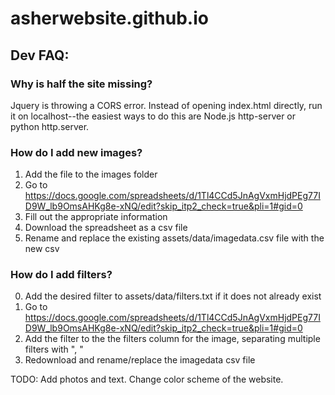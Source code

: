 # asherwebsite.github.io

## Dev FAQ:
### Why is half the site missing?
Jquery is throwing a CORS error. Instead of opening index.html directly, run it on localhost--the easiest ways to do this are Node.js http-server or python http.server.

### How do I add new images?
1. Add the file to the images folder
2. Go to https://docs.google.com/spreadsheets/d/1Tl4CCd5JnAgVxmHjdPEg77ID9W_lb9OmsAHKg8e-xNQ/edit?skip_itp2_check=true&pli=1#gid=0
3. Fill out the appropriate information
4. Download the spreadsheet as a csv file
5. Rename and replace the existing assets/data/imagedata.csv file with the new csv

### How do I add filters?
0. Add the desired filter to assets/data/filters.txt if it does not already exist
1. Go to https://docs.google.com/spreadsheets/d/1Tl4CCd5JnAgVxmHjdPEg77ID9W_lb9OmsAHKg8e-xNQ/edit?skip_itp2_check=true&pli=1#gid=0
2. Add the filter to the the filters column for the image, separating multiple filters with ", "
3. Redownload and rename/replace the imagedata csv file


TODO:
Add photos and text. 
Change color scheme of the website. 
